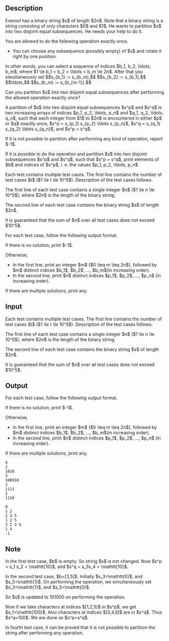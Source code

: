 ## Description

<div><p>Everool has a binary string $s$ of length $2n$. Note that a binary string is a string consisting of only characters $0$ and $1$. He wants to partition $s$ into two <span class="tex-font-style-bf">disjoint equal</span> subsequences. He needs your help to do it.</p><p>You are allowed to do the following operation <span class="tex-font-style-bf">exactly</span> once. </p><ul> <li> You can choose any subsequence (<span class="tex-font-style-bf">possibly empty</span>) of $s$ and rotate it right by one position. </li></ul><p>In other words, you can select a sequence of indices $b_1, b_2, \ldots, b_m$, where $1 \le b_1 &lt; b_2 &lt; \ldots &lt; b_m \le 2n$. After that you <span class="tex-font-style-bf">simultaneously</span> set $$s_{b_1} := s_{b_m},$$ $$s_{b_2} := s_{b_1},$$ $$\ldots,$$ $$s_{b_m} := s_{b_{m-1}}.$$</p><p>Can you partition $s$ into two <span class="tex-font-style-bf">disjoint equal</span> subsequences after performing the allowed operation <span class="tex-font-style-bf">exactly</span> once?</p><p>A partition of $s$ into two disjoint equal subsequences $s^p$ and $s^q$ is two <span class="tex-font-style-bf">increasing</span> arrays of indices $p_1, p_2, \ldots, p_n$ and $q_1, q_2, \ldots, q_n$, such that each integer from $1$ to $2n$ is encountered in either $p$ or $q$ exactly once, $s^p = s_{p_1} s_{p_2} \ldots s_{p_n}$, $s^q = s_{q_1} s_{q_2} \ldots s_{q_n}$, and $s^p = s^q$.</p><p>If it is not possible to partition after performing any kind of operation, report $-1$. </p><p>If it is possible to do the operation and partition $s$ into two disjoint subsequences $s^p$ and $s^q$, such that $s^p = s^q$, print elements of $b$ and indices of $s^p$, i.&nbsp;e. the values $p_1, p_2, \ldots, p_n$.</p></div><div class="input-specification"><p>Each test contains multiple test cases. The first line contains the number of test cases $t$ ($1 \le t \le 10^5$). Description of the test cases follows.</p><p>The first line of each test case contains a single integer $n$ ($1 \le n \le 10^5$), where $2n$ is the length of the binary string.</p><p>The second line of each test case contains the binary string $s$ of length $2n$.</p><p>It is guaranteed that the sum of $n$ over all test cases does not exceed $10^5$.</p></div><div class="output-specification"><p>For each test case, follow the following output format.</p><p>If there is no solution, print $-1$. </p><p>Otherwise,</p><ul> <li> In the first line, print an integer $m$ ($0 \leq m \leq 2n$), followed by $m$ distinct indices $b_1$, $b_2$, ..., $b_m$(in <span class="tex-font-style-bf">increasing</span> order). </li><li> In the second line, print $n$ distinct indices $p_1$, $p_2$, ..., $p_n$ (in <span class="tex-font-style-bf">increasing</span> order). </li></ul><p>If there are multiple solutions, print any.</p></div>

## Input

<p>Each test contains multiple test cases. The first line contains the number of test cases $t$ ($1 \le t \le 10^5$). Description of the test cases follows.</p><p>The first line of each test case contains a single integer $n$ ($1 \le n \le 10^5$), where $2n$ is the length of the binary string.</p><p>The second line of each test case contains the binary string $s$ of length $2n$.</p><p>It is guaranteed that the sum of $n$ over all test cases does not exceed $10^5$.</p>

## Output

<p>For each test case, follow the following output format.</p><p>If there is no solution, print $-1$. </p><p>Otherwise,</p><ul> <li> In the first line, print an integer $m$ ($0 \leq m \leq 2n$), followed by $m$ distinct indices $b_1$, $b_2$, ..., $b_m$(in <span class="tex-font-style-bf">increasing</span> order). </li><li> In the second line, print $n$ distinct indices $p_1$, $p_2$, ..., $p_n$ (in <span class="tex-font-style-bf">increasing</span> order). </li></ul><p>If there are multiple solutions, print any.</p>





```input1
4
2
1010
3
100010
2
1111
2
1110
```




```output1
0
1 2
2 3 5
1 2 5
3 2 3 4
1 4
-1
```



## Note

<p>In the first test case, $b$ is empty. So string $s$ is not changed. Now $s^p = s_1 s_2 = \mathtt{10}$, and $s^q = s_3s_4 = \mathtt{10}$.</p><p>In the second test case, $b=[3,5]$. Initially $s_3=\mathtt{0}$, and $s_5=\mathtt{1}$. On performing the operation, we simultaneously set $s_3=\mathtt{1}$, and $s_5=\mathtt{0}$.</p><p>So $s$ is updated to <span class="tex-font-style-tt">101000</span> on performing the operation.</p><p>Now if we take characters at indices $[1,2,5]$ in $s^p$, we get $s_1=\mathtt{100}$. Also characters at indices $[3,4,6]$ are in $s^q$. Thus $s^q=100$. We are done as $s^p=s^q$.</p><p>In fourth test case, it can be proved that it is not possible to partition the string after performing any operation.</p>
